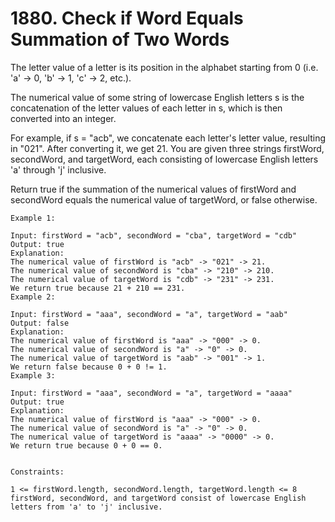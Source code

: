 # 1880. Check if Word Equals Summation of Two Words

The letter value of a letter is its position in the alphabet starting from 0 (i.e. 'a' -> 0, 'b' -> 1, 'c' -> 2, etc.).

The numerical value of some string of lowercase English letters s is the concatenation of the letter values of each letter in s, which is then converted into an integer.

For example, if s = "acb", we concatenate each letter's letter value, resulting in "021". After converting it, we get 21.
You are given three strings firstWord, secondWord, and targetWord, each consisting of lowercase English letters 'a' through 'j' inclusive.

Return true if the summation of the numerical values of firstWord and secondWord equals the numerical value of targetWord, or false otherwise.


```
Example 1:

Input: firstWord = "acb", secondWord = "cba", targetWord = "cdb"
Output: true
Explanation:
The numerical value of firstWord is "acb" -> "021" -> 21.
The numerical value of secondWord is "cba" -> "210" -> 210.
The numerical value of targetWord is "cdb" -> "231" -> 231.
We return true because 21 + 210 == 231.
Example 2:

Input: firstWord = "aaa", secondWord = "a", targetWord = "aab"
Output: false
Explanation:
The numerical value of firstWord is "aaa" -> "000" -> 0.
The numerical value of secondWord is "a" -> "0" -> 0.
The numerical value of targetWord is "aab" -> "001" -> 1.
We return false because 0 + 0 != 1.
Example 3:

Input: firstWord = "aaa", secondWord = "a", targetWord = "aaaa"
Output: true
Explanation:
The numerical value of firstWord is "aaa" -> "000" -> 0.
The numerical value of secondWord is "a" -> "0" -> 0.
The numerical value of targetWord is "aaaa" -> "0000" -> 0.
We return true because 0 + 0 == 0.


Constraints:

1 <= firstWord.length, secondWord.length, targetWord.length <= 8
firstWord, secondWord, and targetWord consist of lowercase English letters from 'a' to 'j' inclusive.
```